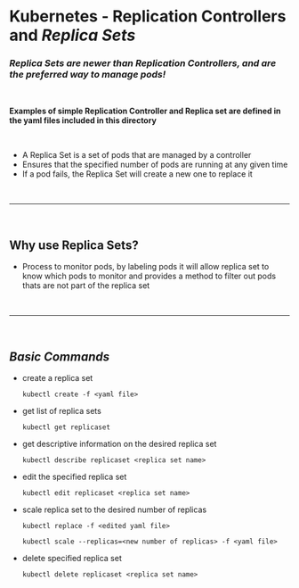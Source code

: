 # Kubernetes - **Replication Controllers** and ***Replica Sets***


### ***Replica Sets are newer than Replication Controllers, and are the preferred way to manage pods!***



<br>

**Examples of simple Replication Controller and Replica set are defined in the yaml files included in this directory**


<br>

- A Replica Set is a set of pods that are managed by a controller
- Ensures that the specified number of pods are running at any given time
- If a pod fails, the Replica Set will create a new one to replace it


<br>

___

<br>

## Why use Replica Sets?

* Process to monitor pods, by labeling pods it will allow replica set to know which pods to monitor and provides a method to filter out pods thats are not part of the replica set

<br>

___

<br>

## ***Basic Commands***

* create a replica set 
    ```
    kubectl create -f <yaml file>
    ```

* get list of replica sets
    ```
    kubectl get replicaset
    ```

* get descriptive information on the desired replica set
    ```
    kubectl describe replicaset <replica set name>
    ```

* edit the specified replica set
    ```
    kubectl edit replicaset <replica set name>
    ```

* scale replica set to the desired number of replicas

    ```
    kubectl replace -f <edited yaml file>
    ```

    ```
    kubectl scale --replicas=<new number of replicas> -f <yaml file>
    ```


* delete specified replica set

    ```
    kubectl delete replicaset <replica set name>
    ```

